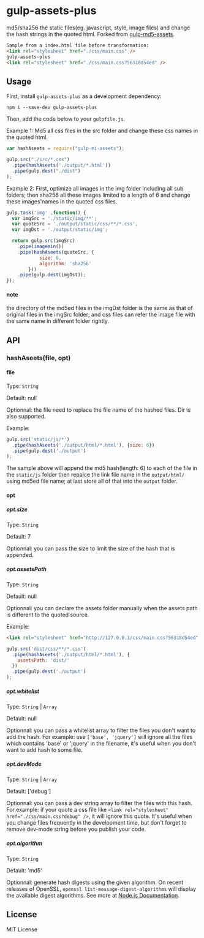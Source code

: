 # gulp-assets-plus

md5/sha256 the static files(eg. javascript, style, image files) and change the hash strings in the quoted html. Forked from [gulp-md5-assets](https://github.com/stipsan/gulp-md5-assets).

``` html
Sample from a index.html file before transformation:
<link rel="stylesheet" href="./css/main.css" />
gulp-assets-plus
<link rel="stylesheet" href="./css/main.css?56318d54ed" />
```

## Usage

First, install `gulp-assets-plus` as a development dependency:

``` shell
npm i --save-dev gulp-assets-plus
```

Then, add the code below to your `gulpfile.js`.

Example 1: Md5 all css files in the src folder and change these css names in the quoted html.

``` js
var hashAseets = require("gulp-mi-assets");

gulp.src("./src/*.css")
  .pipe(hashAseets('./output/*.html'))
  .pipe(gulp.dest("./dist")
);
```

Example 2: First, optimize all images in the img folder including all sub folders; then sha256 all these images limited to a length of 6 and change these images'names in the quoted css files.

``` js
gulp.task('img' ,function() {
  var imgSrc = './static/img/**';
  var quoteSrc = './output/static/css/**/*.css',
  var imgDst = './output/static/img';

  return gulp.src(imgSrc)
    .pipe(imagemin())
    .pipe(hashAseets(quoteSrc, {
			size: 6,
			algorithm: 'sha256'
		}))
    .pipe(gulp.dest(imgDst));
});
```

#### note

the directory of the md5ed files in the imgDst folder is the same as that of original files in the imgSrc folder; and css files can refer the image file with the same name in different folder rightly.

## API

### hashAseets(file, opt)

#### file

Type: `String`

Default: null

Optionnal: the file need to replace the file name of the hashed files. Dir is also supported.

Example:

``` javascript
gulp.src('static/js/*')
  .pipe(hashAseets('./output/html/*.html'), {size: 6})
  .pipe(gulp.dest('./output')
);
```

The sample above will append the md5 hash(length: 6) to each of the file in the `static/js` folder then repalce the link file name in the `output/html/` using md5ed file name; at last store all of that into the `output` folder.

#### opt

##### opt.size

Type: `String`

Default: 7

Optionnal: you can pass the size to limit the size of the hash that is appended.

##### opt.assetsPath

Type: `String`

Default: null

Optionnal: you can declare the assets folder manually when the assets path is different to the quoted source.

Example:

``` html
<link rel="stylesheet" href="http://127.0.0.1/css/main.css?56318d54ed" />
```
``` javascript
gulp.src('dist/css/**/*.css')
  .pipe(hashAseets('./output/html/*.html'), {
    assetsPath: 'dist/'
  })
  .pipe(gulp.dest('./output')
);
```


##### opt.whitelist

Type: `String` | `Array`

Default: null

Optionnal: you can pass a whitelist array to filter the files you don't want to add the hash. For example: use `['base', 'jquery']` will ignore all the files which contains 'base' or 'jquery' in the filename, it's useful when you don't want to add hash to some file.

##### opt.devMode

Type: `String` | `Array`

Default: ['debug']

Optionnal: you can pass a dev string array to filter the files with this hash. For example: if your quote a css file like `<link rel="stylesheet" href="./css/main.css?debug" />`, it will ignore this quote. It's useful when you change files frequently in the development time, but don't forget to remove dev-mode string before you publish your code.

##### opt.algorithm

Type: `String`

Default: 'md5'

Optionnal: generate hash digests using the given algorithm. On recent releases of OpenSSL, `openssl list-message-digest-algorithms` will display the available digest algorithms. See more at [Node.js Documentation](https://nodejs.org/api/crypto.html#crypto_crypto_createhash_algorithm).

## License

MIT License
